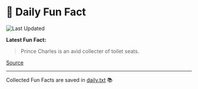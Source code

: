 # 🌟 Daily Fun Fact

![Last Updated](https://img.shields.io/badge/Last_Updated-2025_10_31-blue?style=flat-square)

**Latest Fun Fact:**

> Prince Charles is an avid collecter of toilet seats.

[Source](http://www.djtech.net/humor/useless_facts.htm)

---

Collected Fun Facts are saved in [daily.txt](daily.txt) 📚
